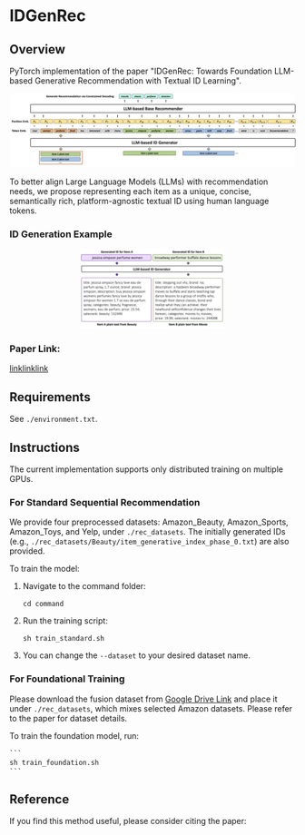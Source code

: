 # IDGenRec
## Overview
PyTorch implementation of the paper "IDGenRec: Towards Foundation LLM-based Generative Recommendation with Textual ID Learning".

![](pic/overview.png)

To better align Large Language Models (LLMs) with recommendation needs, we propose representing each item as a unique, concise, semantically rich, platform-agnostic textual ID using human language tokens.

### ID Generation Example

<div align="center">
    <img src="pic/id_generator.png" width="50%" />
</div>

### Paper Link: 
[linklinklink](#)

## Requirements
See `./environment.txt`.

## Instructions
The current implementation supports only distributed training on multiple GPUs.

### For Standard Sequential Recommendation
We provide four preprocessed datasets: Amazon_Beauty, Amazon_Sports, Amazon_Toys, and Yelp, under `./rec_datasets`. The initially generated IDs (e.g., `./rec_datasets/Beauty/item_generative_index_phase_0.txt`) are also provided.

To train the model:
1. Navigate to the command folder:
    ```
    cd command
    ```
2. Run the training script:
    ```
    sh train_standard.sh
    ```
3. You can change the `--dataset` to your desired dataset name.

### For Foundational Training
Please download the fusion dataset from [Google Drive Link](https://drive.google.com/drive/folders/1JedaL2GOxBarQTYQwKoBne_dPjDRPc52?usp=sharing) and place it under `./rec_datasets`, which mixes selected Amazon datasets. Please refer to the paper for dataset details.

To train the foundation model, run:

    ```
    sh train_foundation.sh
    ```

## Reference
If you find this method useful, please consider citing the paper:

